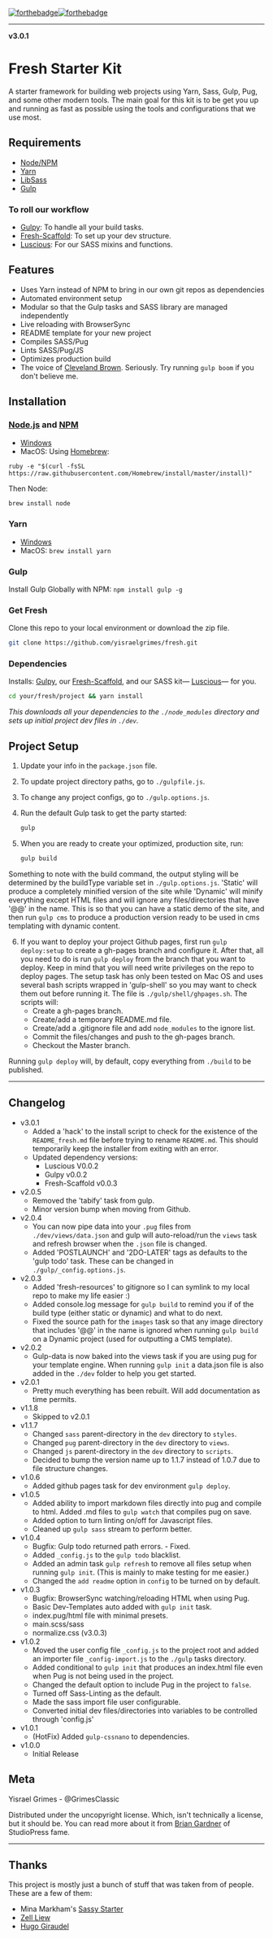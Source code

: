 [![forthebadge](http://forthebadge.com/images/badges/gluten-free.svg)](http://forthebadge.com)[![forthebadge](http://forthebadge.com/images/badges/built-with-love.svg)](http://forthebadge.com)

---

**v3.0.1**

# Fresh Starter Kit

A starter framework for building web projects using Yarn, Sass, Gulp, Pug, and some other modern tools. The main goal for this kit is to be get you up and running as fast as possible using the tools and configurations that we use most.


## Requirements

- [Node/NPM](https://nodejs.org/en/)
- [Yarn](https://yarnpkg.com/en/)
- [LibSass](http://sass-lang.com/libsass)
- [Gulp](http://gulpjs.com/)

### To roll our workflow
- [Gulpy](https://github.com/yisraelgrimes/gulpy): To handle all your build tasks.
- [Fresh-Scaffold](https://github.com/fresh-scaffold): To set up your dev structure.
- [Luscious](https://github.com/yisraelgrimes/luscious-sass): For our SASS mixins and functions.


## Features

- Uses Yarn instead of NPM to bring in our own git repos as dependencies
- Automated environment setup
- Modular so that the Gulp tasks and SASS library are managed independently
- Live reloading with BrowserSync
- README template for your new project
- Compiles SASS/Pug
- Lints SASS/Pug/JS
- Optimizes production build
- The voice of [Cleveland Brown](https://goo.gl/ucD1CT). Seriously. Try running `gulp boom` if you don't believe me.


## Installation

### [Node.js](https://nodejs.org/en/) and [NPM](https://www.npmjs.com/)

- [Windows](https://goo.gl/mcfQkQ)
- MacOS: Using [Homebrew](http://brew.sh/):

```Sh
ruby -e "$(curl -fsSL https://raw.githubusercontent.com/Homebrew/install/master/install)"
```

Then Node:

```sh
brew install node
```

### Yarn

- [Windows](https://goo.gl/2TGGzK)
- MacOS: `brew install yarn`

### Gulp

Install Gulp Globally with NPM: `npm install gulp -g`


### Get Fresh

Clone this repo to your local environment or download the zip file.

```sh
git clone https://github.com/yisraelgrimes/fresh.git
```

### Dependencies

Installs: [Gulpy](https://github.com/yisraelgrimes/gulpy), our [Fresh-Scaffold](https://github.com/fresh-scaffold), and our SASS kit— [Luscious](https://github.com/yisraelgrimes/luscious-sass)— for you.

```sh
cd your/fresh/project && yarn install
```

*This downloads all your dependencies to the `./node_modules` directory and sets up initial project dev files in `./dev`.*


## Project Setup

1. Update your info in the `package.json` file.
2. To update project directory paths, go to `./gulpfile.js`.
3. To change any project configs, go to `./gulp.options.js`.
4. Run the default Gulp task to get the party started:

	```sh
	gulp
	```

5. When you are ready to create your optimized, production site, run:

	```sh
	gulp build
	```
	
Something to note with the build command, the output styling will be determined by the buildType variable set in `./gulp.options.js`. 'Static' will produce a completely minified version of the site while 'Dynamic' will minify everything except HTML files and will ignore any files/directories that have '@@' in the name. This is so that you can have a static demo of the site, and then run `gulp cms` to produce a production version ready to be used in cms templating with dynamic content. 

6. If you want to deploy your project Github pages, first run `gulp deploy:setup` to create a gh-pages branch and configure it. After that, all you need to do is run `gulp deploy` from the branch that you want to deploy. Keep in mind that you will need write privileges on the repo to deploy pages. The setup task has only been tested on Mac OS and uses several bash scripts wrapped in 'gulp-shell' so you may want to check them out before running it. The file is `./gulp/shell/ghpages.sh`. The scripts will:
	- Create a gh-pages branch.
	- Create/add a temporary README.md file.
	- Create/add a .gitignore file and add `node_modules` to the ignore list.
	- Commit the files/changes and push to the gh-pages branch.
	- Checkout the Master branch.

Running `gulp deploy` will, by default, copy everything from `./build` to be published.


---

## Changelog
- v3.0.1
	- Added a 'hack' to the install script to check for the existence of the `README_fresh.md` file before trying to rename `README.md`. This should temporarily keep the installer from exiting with an error.
	- Updated dependency versions:
		- Luscious V0.0.2
		- Gulpy v0.0.2
		- Fresh-Scaffold v0.0.3
- v2.0.5
	- Removed the 'tabify' task from gulp.
	- Minor version bump when moving from Github.
- v2.0.4
	- You can now pipe data into your `.pug` files from `./dev/views/data.json` and gulp will auto-reload/run the `views` task and refresh browser when the `.json` file is changed.
	- Added 'POSTLAUNCH' and '2DO-LATER' tags as defaults to the 'gulp todo' task. These can be changed in `./gulp/_config.options.js`.
- v2.0.3
	- Added 'fresh-resources' to gitignore so I can symlink to my local repo to make my life easier :)
	- Added console.log message for `gulp build` to remind you if of the build type (either static or dynamic) and what to do next.
	- Fixed the source path for the `images` task so that any image directory that includes '@@' in the name is ignored when running `gulp build` on a Dynamic project (used for outputting a CMS template).
- v2.0.2
	- Gulp-data is now baked into the views task if you are using pug for your template engine. When running `gulp init` a data.json file is also added in the `./dev` folder to help you get started.
- v2.0.1
	- Pretty much everything has been rebuilt. Will add documentation as time permits.
- v1.1.8
	- Skipped to v2.0.1
- v1.1.7
	- Changed `sass` parent-directory in the `dev` directory to `styles`.
	- Changed `pug` parent-directory in the `dev` directory to `views`.
	- Changed `js` parent-directory in the `dev` directory to `scripts`.
	- Decided to bump the version name up to 1.1.7 instead of 1.0.7 due to file structure changes.
- v1.0.6
	- Added github pages task for dev environment `gulp deploy`.
- v1.0.5
	- Added ability to import markdown files directly into pug and compile to html. Added .md files to `gulp watch` that compiles pug on save.
	- Added option to turn linting on/off for Javascript files.
	- Cleaned up `gulp sass` stream to perform better.
- v1.0.4
	- Bugfix: Gulp todo returned path errors. - Fixed.
	- Added `_config.js` to the `gulp todo` blacklist.
	- Added an admin task `gulp refresh` to remove all files setup when running `gulp init`. (This is mainly to make testing for me easier.)
	- Changed the `add readme` option in `config` to be turned on by default.
- v1.0.3
	- Bugfix: BrowserSync watching/reloading HTML when using Pug.
	- Basic Dev-Templates auto added with `gulp init` task.
	- index.pug/html file with minimal presets.
	- main.scss/sass
	- normalize.css (v3.0.3)
- v1.0.2
	- Moved the user config file `_config.js` to the project root and added an importer file `_config-import.js` to the `./gulp` tasks directory.
	- Added conditional to `gulp init` that produces an index.html file even when Pug is not being used in the project.
	- Changed the default option to include Pug in the project to `false`.
	- Turned off Sass-Linting as the default.
	- Made the sass import file user configurable.
	- Converted initial dev files/directories into variables to be controlled through 'config.js'
- v1.0.1
	- (HotFix) Added `gulp-cssnano` to dependencies.
- v1.0.0
	- Initial Release


	
## Meta

Yisrael Grimes - @GrimesClassic

Distributed under the uncopyright license. Which, isn't technically a license, but it should be. You can read more about it from [Brian Gardner](https://briangardner.com/uncopyright/) of StudioPress fame.

---

## Thanks

This project is mostly just a bunch of stuff that was taken from of people. These are a few of them:
- Mina Markham's [Sassy Starter](https://github.com/minamarkham/sassy-starter)
- [Zell Liew](https://zellwk.com/)
- [Hugo Giraudel](http://hugogiraudel.com/)
